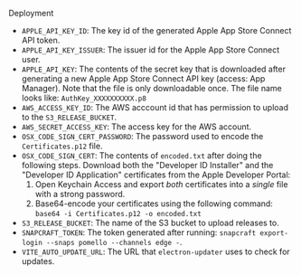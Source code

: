 Deployment

- `APPLE_API_KEY_ID`: The key id of the generated Apple App Store Connect API token.
- `APPLE_API_KEY_ISSUER`: The issuer id for the Apple App Store Connect user.
- `APPLE_API_KEY`: The contents of the secret key that is downloaded after generating a new Apple App Store Connect API key (access: App Manager). Note that the file is only downloadable once. The file name looks like: `AuthKey_XXXXXXXXXX.p8`
- `AWS_ACCESS_KEY_ID`: The AWS acccount id that has permission to upload to the `S3_RELEASE_BUCKET`.
- `AWS_SECRET_ACCESS_KEY`: The access key for the AWS account.
- `OSX_CODE_SIGN_CERT_PASSWORD`: The password used to encode the `Certificates.p12` file.
- `OSX_CODE_SIGN_CERT`: The contents of `encoded.txt` after doing the following steps. Download both the "Developer ID Installer" and the "Developer ID Application" certificates from the Apple Developer Portal:
  1. Open Keychain Access and export _both_ certificates into a _single_ file with a strong password.
  2. Base64-encode your certificates using the following command: `base64 -i Certificates.p12 -o encoded.txt`
- `S3_RELEASE_BUCKET`: The name of the S3 bucket to upload releases to.
- `SNAPCRAFT_TOKEN`: The token generated after running: `snapcraft export-login --snaps pomello --channels edge -`.
- `VITE_AUTO_UPDATE_URL`: The URL that `electron-updater` uses to check for updates.